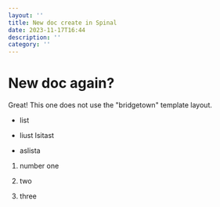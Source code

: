 ```yaml
---
layout: ''
title: New doc create in Spinal
date: 2023-11-17T16:44
description: ''
category: ''
---
```


# New doc again?

Great! This one does not use the \"bridgetown\" template layout.

* list

* liust lsitast

* aslista

1.  number one

2.  two

3.  three